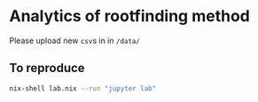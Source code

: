 # Analytics of rootfinding method

Please upload new `csv`s in in `/data/` 

## To reproduce
```bash
nix-shell lab.nix --run "jupyter lab"
``` 

